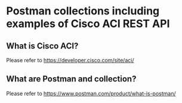 # Postman collections including examples of Cisco ACI REST API

## What is Cisco ACI?
Please refer to https://developer.cisco.com/site/aci/

## What are Postman and collection?
Please refer to https://www.postman.com/product/what-is-postman/
